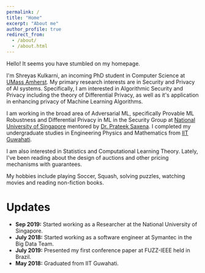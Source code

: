 ```yaml
---
permalink: /
title: "Home"
excerpt: "About me"
author_profile: true
redirect_from: 
  - /about/
  - /about.html
---
```


Hello! It seems you have stumbled on my homepage.

I'm Shreyas Kulkarni, an incoming PhD student in Computer Science at [UMass Amherst](https://www.cics.umass.edu). My primary research interests are in Security and Privacy of AI systems. Specifically, I am interested in Algorithmic Security and Privacy including the theory of Differential Privacy, as well as it's application in enhancing privacy of Machine Learning Algorithms.

I am working in the broad area of Adversarial ML, specifically Provable ML Robustness and Differential Privacy in ML in the Security Group at [National University of Singapore](https://www.comp.nus.edu.sg) mentored by [Dr. Prateek Saxena](https://www.comp.nus.edu.sg/~prateeks/). I completed my undergraduate studies in Engineering Physics and Mathematics from [IIT Guwahati](https://www.iitg.ac.in).

I am also interested in Statistics and Computational Learning Theory. Lately, I've been reading about the design of auctions and other pricing mechanisms with guarantees.

My hobbies include playing Soccer, Squash, solving puzzles, watching movies and reading non-fiction books.

Updates
======
* **Sep 2019:** Started working as a Researcher at the National University of Singapore.
* **July 2018:** Started working as a software engineer at Symantec in the Big Data Team.
* **July 2019:** Presented my first conference paper at FUZZ-IEEE held in Brazil.
* **May 2018:** Graduated from IIT Guwahati.
